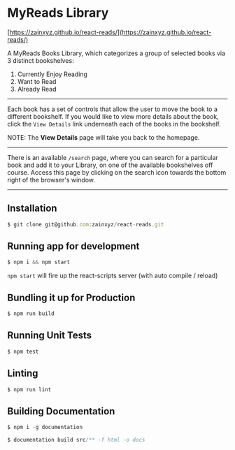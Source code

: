 # MyReads Library

[https://zainxyz.github.io/react-reads/](https://zainxyz.github.io/react-reads/)

A MyReads Books Library, which categorizes a group of selected books via 3 distinct bookshelves:
1. Currently Enjoy Reading
2. Want to Read
3. Already Read

----

Each book has a set of controls that allow the user to move the book to a different bookshelf. If you would like to view more details about the book, click the `View Details` link underneath each of the books in the bookshelf.

NOTE: The **View Details** page will take you back to the homepage.

---

There is an available `/search` page, where you can search for a particular book and add it to your Library, on one of the available bookshelves off course. Access this page by clicking on the search icon towards the bottom right of the browser's window.

---

## Installation

````javascript
$ git clone git@github.com:zainxyz/react-reads.git
````

## Running app for development

````javascript
$ npm i && npm start
````

`npm start` will fire up the react-scripts server (with auto compile / reload)

## Bundling it up for Production

````javascript
$ npm run build
````

## Running Unit Tests

````javascript
$ npm test
````

## Linting

````javascript
$ npm run lint
````

## Building Documentation

````javascript
$ npm i -g documentation

$ documentation build src/** -f html -o docs
````
